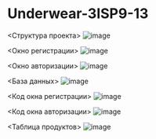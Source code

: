 # Underwear-3ISP9-13
<Структура проекта>
![image](https://user-images.githubusercontent.com/120011515/218387960-c6e595eb-d5d0-46af-853e-7d5d1d6dd50d.png)

<Окно регистрации>
![image](https://user-images.githubusercontent.com/120011515/218388107-9e1f516d-df48-4855-afa5-dd25655817fa.png)

<Окно авторизации>
![image](https://user-images.githubusercontent.com/120011515/218388216-8d2e04ca-5f63-40e0-ab9b-8e980cdd24e2.png)

<База данных>
![image](https://user-images.githubusercontent.com/120011515/218388613-67366c87-09b0-4bd7-aceb-5c874b3b527e.png)

<Код окна регистрации>
![image](https://user-images.githubusercontent.com/120011515/220038457-5f2bda6f-a8a4-4447-a115-03a23ee22451.png)

<Код окна авторизации>
![image](https://user-images.githubusercontent.com/120011515/220038904-0bbb8d50-cd2f-40cd-a8ac-ba1e0da442d9.png)

<Таблица продуктов>
![image](https://user-images.githubusercontent.com/120011515/220039245-e354e688-05c4-405c-82f3-2c832a42c251.png)







